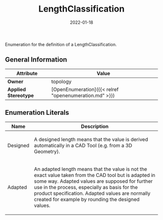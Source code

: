 ﻿---
title: LengthClassification
toc: false
type: specs
date: "2022-01-18"
draft: false
specification: VEC
version: 1.2.2
documentType: "Recommendation"
elementType: Class
classes:
  - LengthClassification
menu_name: vec-1.2.2
---
<p>Enumeration for the definition of a LengthClassification. </p>

## General Information

| Attribute               | Value |
|-------------------------|-------|
| **Owner**               | topology |
| **Applied Stereotype**  | [OpenEnumeration]({{< relref "openenumeration.md" >}})<br/>  |

## Enumeration Literals
| Name          | **Description** |
|---------------|-----------------|
| Designed | <p> A designed length means that the value is derived automatically in a CAD Tool (e.g. from a 3D Geometry).      </p> |
| Adapted | <p> An adapted length means that the value is not the exact value taken from the CAD tool but is adapted in some way. Adapted values are supposed for further use in the process, especially as basis for the product specification. Adapted values are normally created for example by rounding the designed values.      </p> |

